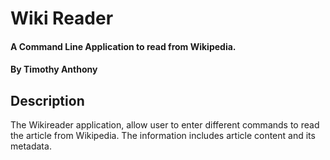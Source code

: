 # Wiki Reader

#### A Command Line Application to read from Wikipedia.

#### By Timothy Anthony

## Description

The Wikireader application, allow user to enter different commands to read the article from Wikipedia. The information includes article content and its metadata.